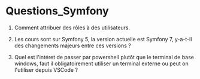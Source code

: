 # **Questions_Symfony**

1. Comment attribuer des rôles à des utilisateurs.

2. Les cours sont sur Symfony 5, la version actuelle est Symfony 7, y-a-t-il des changements majeurs entre ces versions ?

3. Quel est l'intéret de passer par powershell plutôt que le terminal de base windows, faut il obligatoirement utiliser un terminal externe ou peut on l'utiliser depuis VSCode ?
